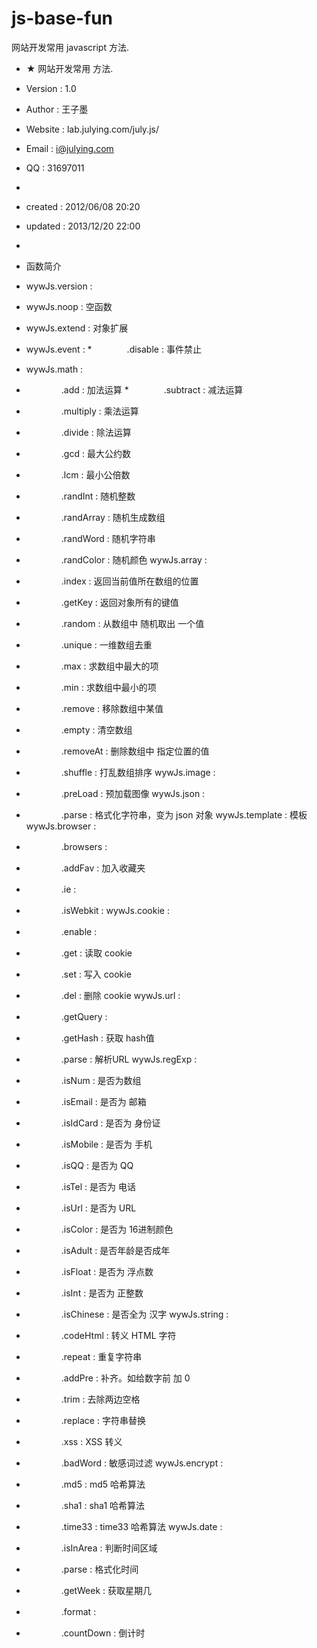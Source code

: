 js-base-fun
===========

网站开发常用 javascript 方法.



* ★ 网站开发常用 方法.
* Version  : 1.0
* Author   : 王子墨
* Website  : lab.julying.com/july.js/
* Email    : i@julying.com
* QQ       : 31697011
*
* created  : 2012/06/08 20:20
* updated  : 2013/12/20 22:00
*


* 函数简介 
* wywJs.version :
* wywJs.noop : 空函数
* wywJs.extend : 对象扩展
* wywJs.event :
*　　　　.disable : 事件禁止
* wywJs.math :
* 　　　　.add : 加法运算
*　　　　.subtract : 减法运算
* 　　　　.multiply : 乘法运算
* 　　　　.divide : 除法运算
* 　　　　.gcd : 最大公约数
* 　　　　.lcm : 最小公倍数
* 　　　　.randInt : 随机整数
* 　　　　.randArray : 随机生成数组
* 　　　　.randWord : 随机字符串
* 　　　　.randColor : 随机颜色
wywJs.array :
* 　　　　.index : 返回当前值所在数组的位置
* 　　　　.getKey : 返回对象所有的键值
* 　　　　.random : 从数组中 随机取出 一个值
* 　　　　.unique : 一维数组去重
* 　　　　.max : 求数组中最大的项
* 　　　　.min : 求数组中最小的项
* 　　　　.remove : 移除数组中某值
* 　　　　.empty : 清空数组
* 　　　　.removeAt : 删除数组中 指定位置的值
* 　　　　.shuffle : 打乱数组排序
wywJs.image :
* 　　　　.preLoad : 预加载图像
wywJs.json :
* 　　　　.parse : 格式化字符串，变为 json 对象
wywJs.template : 模板
wywJs.browser :
* 　　　　.browsers :
* 　　　　.addFav : 加入收藏夹
* 　　　　.ie :
* 　　　　.isWebkit :
wywJs.cookie :
* 　　　　.enable :
* 　　　　.get : 读取 cookie
* 　　　　.set : 写入 cookie
* 　　　　.del : 删除 cookie
wywJs.url :
* 　　　　.getQuery :
* 　　　　.getHash : 获取 hash值
* 　　　　.parse : 解析URL
wywJs.regExp :
* 　　　　.isNum : 是否为数组
* 　　　　.isEmail : 是否为 邮箱
* 　　　　.isIdCard : 是否为 身份证
* 　　　　.isMobile : 是否为 手机
* 　　　　.isQQ : 是否为 QQ
* 　　　　.isTel : 是否为 电话
* 　　　　.isUrl : 是否为 URL
* 　　　　.isColor : 是否为 16进制颜色
* 　　　　.isAdult : 是否年龄是否成年
* 　　　　.isFloat : 是否为 浮点数
* 　　　　.isInt : 是否为 正整数
* 　　　　.isChinese : 是否全为 汉字
wywJs.string :
* 　　　　.codeHtml : 转义 HTML 字符
* 　　　　.repeat : 重复字符串
* 　　　　.addPre : 补齐。如给数字前 加 0
* 　　　　.trim : 去除两边空格
* 　　　　.replace : 字符串替换
* 　　　　.xss : XSS 转义
* 　　　　.badWord : 敏感词过滤
wywJs.encrypt :
* 　　　　.md5 : md5 哈希算法
* 　　　　.sha1 : sha1 哈希算法
* 　　　　.time33 : time33 哈希算法
wywJs.date :
* 　　　　.isInArea : 判断时间区域
* 　　　　.parse : 格式化时间
* 　　　　.getWeek : 获取星期几
* 　　　　.format :
* 　　　　.countDown : 倒计时
